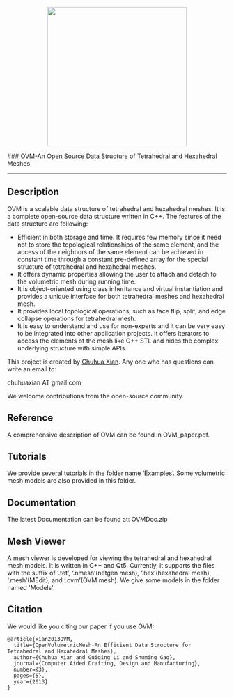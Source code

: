 <p align="center">
<img src="OVM.png" width="320" />
</p>
### OVM-An Open Source Data Structure of Tetrahedral and Hexahedral Meshes

---

## Description

OVM is a scalable data structure of tetrahedral and hexahedral meshes. It is a complete open-source data structure written in C++. The features of the data structure are following:

- Efficient in both storage and time. It requires few memory since it need not to store the topological relationships of the same element, and the access of the neighbors of the same element can be achieved in constant time through a constant pre-defined array for the special structure of tetrahedral and hexahedral meshes.
- It offers dynamic properties allowing the user to attach and detach to the volumetric mesh during running time. 
- It is object-oriented using class inheritance and virtual instantiation and provides a unique interface for both tetrahedral meshes and hexahedral mesh.
- It provides local topological operations, such as face flip, split, and edge collapse operations for tetrahedral mesh.
- It is easy to understand and use for non-experts and it can be very easy to be integrated into other application projects. It offers iterators to access the elements of the mesh like C++ STL and hides the complex underlying structure with simple APIs. 

This project is created by [Chuhua Xian](http://chuhuaxian.net). Any one who has questions can write an email to:

chuhuaxian AT gmail.com

We welcome contributions from the open-source community.

## Reference
A comprehensive description of OVM can be found in OVM_paper.pdf. 

## Tutorials
We provide several tutorials in the folder name ‘Examples’. Some volumetric mesh models are also provided in this folder.

## Documentation
The latest Documentation can be found at: OVMDoc.zip  

## Mesh Viewer
A mesh viewer is developed for viewing the tetrahedral and hexahedral mesh models. It is written in C++ and Qt5. Currently, it supports the files with the suffix of ‘.tet’, ‘.nmesh’(netgen mesh), ‘.hex’(hexahedral mesh), ‘.mesh’(MEdit), and ‘.ovm’(OVM mesh).  We give some models in the folder named 'Models'.

## Citation
We would like you citing our paper if you use OVM:
```
@article{xian2013OVM,
  title={OpenVolumetricMesh-An Efficient Data Structure for Tetrahedral and Hexahedral Meshes},
  author={Chuhua Xian and Guiqing Li and Shuming Gao},
  journal={Computer Aided Drafting, Design and Manufacturing},
  number={3},
  pages={5},
  year={2013}
} 
```

